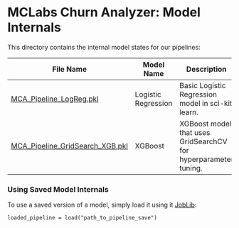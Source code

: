 # MCLabs Churn Analyzer: Model Internals

This directory contains the internal model states for our pipelines:

| File Name                                                       | Model Name          | Description                                                     |
| --------------------------------------------------------------- | ------------------- | --------------------------------------------------------------- |
| [MCA_Pipeline_LogReg.pkl](MCA_Pipeline_LogReg.pkl)                 | Logistic Regression | Basic Logistic Regression model in sci-kit learn.               |
| [MCA_Pipeline_GridSearch_XGB.pkl](MCA_Pipeline_GridSearch_XGB.pkl) | XGBoost             | XGBoost model that uses GridSearchCV for hyperparameter tuning. |

### Using Saved Model Internals

To use a saved version of a model, simply load it using it [JobLib](https://joblib.readthedocs.io/en/stable/):

`loaded_pipeline = load("path_to_pipeline_save")`
